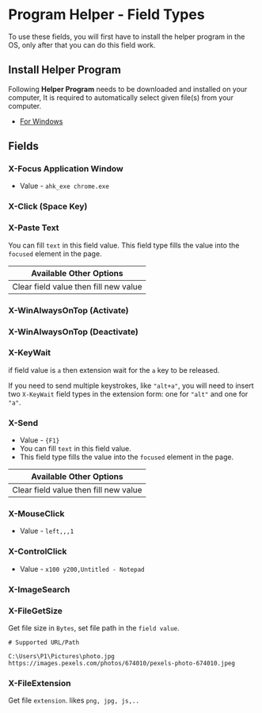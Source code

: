 # Program Helper - Field Types

To use these fields, you will first have to install the helper program in the OS, only after that you can do this field work.

## Install Helper Program

Following **Helper Program** needs to be downloaded and installed on your computer, It is required to automatically select given file(s) from your computer.

- [For Windows](/edf-extension-helper-installer-v2.5.exe)

## Fields

### X-Focus Application Window

- Value - `ahk_exe chrome.exe`

### X-Click (Space Key)

### X-Paste Text

You can fill `text` in this field value. This field type fills the value into the `focused` element in the page.

| Available Other Options               |
| ------------------------------------- |
| Clear field value then fill new value |

### X-WinAlwaysOnTop (Activate)

### X-WinAlwaysOnTop (Deactivate)

### X-KeyWait

if field value is `a` then extension wait for the `a` key to be released. 

If you need to send multiple keystrokes, like `"alt+a"`, you will need to insert two `X-KeyWait` field types in the extension form: one for `"alt"` and one for `"a"`. 

### X-Send

- Value - `{F1}`
- You can fill `text` in this field value.
- This field type fills the value into the `focused` element in the page.

| Available Other Options               |
| ------------------------------------- |
| Clear field value then fill new value |

### X-MouseClick

- Value - `left,,,1`

### X-ControlClick

- Value - `x100 y200,Untitled - Notepad`

### X-ImageSearch

### X-FileGetSize

Get file size in `Bytes`, set file path in the `field value`.

```
# Supported URL/Path

C:\Users\P1\Pictures\photo.jpg
https://images.pexels.com/photos/674010/pexels-photo-674010.jpeg
```

### X-FileExtension

Get file `extension`. likes `png, jpg, js,..`
